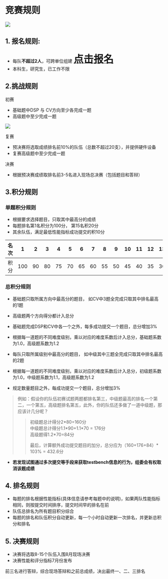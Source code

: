 # 竞赛规则
![](./images/cover.jpg)

## **1. 报名规则**: 
+ 每队**不超过2人**，可跨单位组建
<a href="https://xupsh.github.io/ccc2021/upload.html"><font size="6" ><strong>点击报名</strong></font></a>
+ 本科生，研究生，已工作不限  
  
## **2.挑战规则**
初赛
+ 基础题中DSP 与 CV方向至少各完成一题
+ 高级题中至少完成一题


![](./images/feature_1.png)
  
复赛

+ 预决赛将选取成绩排名前10%的队伍（总数不超过20支），并提供硬件设备
+ 复赛高级题中至少完成一题

决赛
+ 根据预决赛成绩取排名前3-5名进入现场总决赛（包括题目和答辩）


## **3.积分规则**


### 单题积分规则

+ 根据要求选择题目，只取其中最高分的成绩
+ 每题排名第1名积分为100分， 第15名积20分
+ 其余队伍，满足最低性能指标成功提交的积10分


| 名次 | 1 | 2 | 3 | 4 | 5 |6 | 7 | 8 | 9 | 10 | 11 | 12 | 13 | 14 | 15 | 提交 |
|:---:|:--:|:--:|:--:|:--:|:--:|:--:|:--:|:--:|:--:|:--:|:--:|:--:|:--:|:--:|:--:|:--:|
| 积分 | 100 | 90 | 80 | 75 | 70 | 65 | 60 | 55 | 50 | 45 | 40 | 35 | 30 | 25 | 20 | 10 |

### 总积分规则

+ 基础题只取所属方向中最高分的题目， 如CV中3题全完成只取其中排名最高的1题
+ 高级题两个方向得分都计入总分
+ 基础题完成DSP和CV中各一个之外，每多成功提交一个题目，总分增加3%
+ 根据每一道题的不同难度级别，乘以对应的难度系数后计入总分，基础题系数为1.0，高级题系数为1.2

+ 每队只取所属级别中最高分的题目， 如中级其中三题全完成只取其中排名最高的2题
+ 根据每一道题的不同难度级别，乘以对应的难度系数后计入总分，初级题系数为1.0，中级题系数为1.1，高级题系数为1.2
+ 规定数量题目之外，每成功提交一个题目，总分增加3%

> 例如：假设你的队伍初赛试题两题都排名第三，中级题最高的排名一个第二，一个第五，高级题排名第五，此外，你的队伍还多做了一道中级题，那应该计几分呢？
> > 初级题总计得分2\*80=160分  
> > 中级题总计得分1.1\*90+1.1\*70 = 176分  
> > 高级题得1.2\*70=84分  
> >
> > 最后，计算额外成功提交题目的加分，总分应为（160+176+84）\* 103% = 432.6分

+ **若发现试图通过多次提交等手段来获取testbench信息的行为，组委会有权取消该题成绩**


## **4. 排名规则**
+ 每题的排名根据性能指标(具体信息请参考每题中的说明)，如果两队性能指标相同，则按提交时间排序，提交时间早的排名在前
+ 队伍总排名为所有题目积分综合
+ 每题的排名和队伍积分自动更新，每一个小时自动更新一次排名，并更新总积分和排名

## **5. 决赛规则**  

+ 决赛将选取8-15个队伍入围8月现场决赛
+ 决赛性能和评分指标7月份发布    

前三名进行答辩，综合现场答辩和之前总成绩，决出最终一、二、三排名

 
